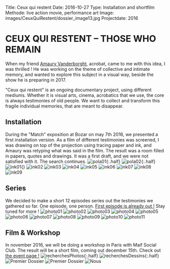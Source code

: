 Title: Ceux qui restent
Date: 2016-10-27
Type: Installation and shortfilm
Methode: live action movie, performance art
Image: images/CeuxQuiRestent/dossier_image13.jpg
Projectdate: 2016


# CEUX QUI RESTENT – THOSE WHO REMAIN
When my friend [Amaury Vanderborght](https://www.amaury-vdb.com/), acrobat, came to me with this idea, I was thrilled !
He was working on the theme of collective and intimate memory, and wanted to explore this subject in a visual way, beside the show he is preparing in 2017.

"Ceux qui restent" is an ongoing documentary project, using different mediums. Whether it is visual arts, cinema, acrobatics that we use, the core is always testimonies of old people. We want to collect and transform this fragile individual memories, that are meant to disappear.

## Installation
During the "Match" exposition at Bozar on may 7th 2016, we presented  a first installation version. As a film of different testimonies was screened, I was drawing on top of the projection using tracing paper and ink, and Amaury  was retyping what was said in the film. The result was a room filled in papers, quotes and drawings.
It was a first draft, and we were not satisfied with it. The search continues.
![pola01](images/CeuxQuiRestent/pola_160423_1.jpg){:.half}
![pola02](images/CeuxQuiRestent/pola_160423_2.jpg){:.half}
![ink01](images/CeuxQuiRestent/dessin_01.jpg){}
![ink02](images/CeuxQuiRestent/dessin_02.jpg)
![ink03](images/CeuxQuiRestent/dessin_03.jpg)
![ink04](images/CeuxQuiRestent/dessin_04.jpg)
![ink05](images/CeuxQuiRestent/dessin_05.jpg)
![ink06](images/CeuxQuiRestent/dessin_06.jpg)
![ink07](images/CeuxQuiRestent/dessin_07.jpg)
![ink08](images/CeuxQuiRestent/dessin_08.jpg)
![ink09](images/CeuxQuiRestent/dessin_09.jpg)

## Series
We decided to make a short 12 episodes series out the testimonies we gathered so far. One episode, one person.
[First episode is already out !](https://vimeo.com/188686036) Stay tuned for more !
![photo01](images/CeuxQuiRestent/dossier_image01.jpg)
![photo02](images/CeuxQuiRestent/dossier_image03.jpg)
![photo03](images/CeuxQuiRestent/dossier_image04.jpg)
![photo04](images/CeuxQuiRestent/dossier_image05.jpg)
![photo05](images/CeuxQuiRestent/dossier_image06.jpg)
![photo06](images/CeuxQuiRestent/dossier_image07.jpg)
![photo07](images/CeuxQuiRestent/dossier_image09.jpg)
![photo08](images/CeuxQuiRestent/dossier_image10.jpg)
![photo09](images/CeuxQuiRestent/dossier_image11.jpg)
![photo10](images/CeuxQuiRestent/dossier_image13.jpg)
![photo11](images/CeuxQuiRestent/dossier_image14.jpg)

## Film & Workshop
In november 2016, we will be doing a workshop in Paris with Maif Social Club. The result will be a short film, coming out december 15th.
Check out [the event page !](https://www.facebook.com/CeuxQuiRestent/)
![recherchesPhotos](images/CeuxQuiRestent/pola_recherches.jpg){:.half}
![recherchesDessins](images/CeuxQuiRestent/DSC_0080.jpg){:.half}
![Premier Dossier](images/CeuxQuiRestent/presentation_projet_01.jpg)
![Premier Dossier](images/CeuxQuiRestent/presentation_projet_03.jpg)
![Nous](images/CeuxQuiRestent/artistes.jpg)
